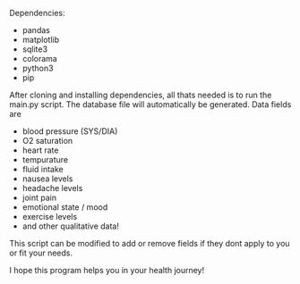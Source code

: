 Dependencies: 
  - pandas
  - matplotlib
  - sqlite3
  - colorama
  - python3
  - pip

After cloning and installing dependencies, all thats needed is to run the main.py script. The database file will automatically be generated. 
Data fields are
  - blood pressure (SYS/DIA)
  - O2 saturation
  - heart rate
  - tempurature
  - fluid intake
  - nausea levels
  - headache levels
  - joint pain
  - emotional state / mood
  - exercise levels
  - and other qualitative data!

This script can be modified to add or remove fields if they dont apply to you or fit your needs.

I hope this program helps you in your health journey!
